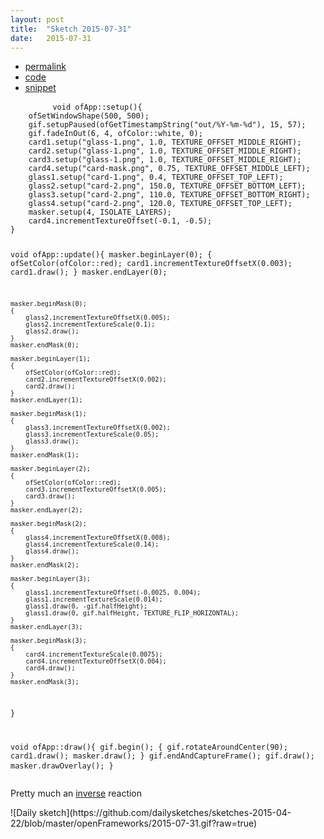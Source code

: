 ```yaml
---
layout: post
title:  "Sketch 2015-07-31"
date:   2015-07-31
---
```

<div class="code">
    <ul>
		<li><a href="{% post_url 2015-07-31-sketch %}">permalink</a></li>
		<li><a href="https://github.com/dailysketches/dailySketches/tree/master/sketches/2015-07-31">code</a></li>
		<li><a href="#" class="snippet-button">snippet</a></li>
	</ul>
    <pre class="snippet">
        <code class="cpp">void ofApp::setup(){
    ofSetWindowShape(500, 500);
    gif.setupPaused(ofGetTimestampString(&quot;out/%Y-%m-%d&quot;), 15, 57);
    gif.fadeInOut(6, 4, ofColor::white, 0);
    card1.setup(&quot;glass-1.png&quot;, 1.0, TEXTURE_OFFSET_MIDDLE_RIGHT);
    card2.setup(&quot;glass-1.png&quot;, 1.0, TEXTURE_OFFSET_MIDDLE_RIGHT);
    card3.setup(&quot;glass-1.png&quot;, 1.0, TEXTURE_OFFSET_MIDDLE_RIGHT);
    card4.setup(&quot;card-mask.png&quot;, 0.75, TEXTURE_OFFSET_MIDDLE_LEFT);
    glass1.setup(&quot;card-1.png&quot;, 0.4, TEXTURE_OFFSET_TOP_LEFT);
    glass2.setup(&quot;card-2.png&quot;, 150.0, TEXTURE_OFFSET_BOTTOM_LEFT);
    glass3.setup(&quot;card-2.png&quot;, 110.0, TEXTURE_OFFSET_BOTTOM_RIGHT);
    glass4.setup(&quot;card-2.png&quot;, 120.0, TEXTURE_OFFSET_TOP_LEFT);
    masker.setup(4, ISOLATE_LAYERS);
    card4.incrementTextureOffset(-0.1, -0.5);
}

void ofApp::update(){
    masker.beginLayer(0);
    {
        ofSetColor(ofColor::red);
        card1.incrementTextureOffsetX(0.003);
        card1.draw();
    }
    masker.endLayer(0);
    
    masker.beginMask(0);
    {
        glass2.incrementTextureOffsetX(0.005);
        glass2.incrementTextureScale(0.1);
        glass2.draw();
    }
    masker.endMask(0);

    masker.beginLayer(1);
    {
        ofSetColor(ofColor::red);
        card2.incrementTextureOffsetX(0.002);
        card2.draw();
    }
    masker.endLayer(1);
    
    masker.beginMask(1);
    {
        glass3.incrementTextureOffsetX(0.002);
        glass3.incrementTextureScale(0.05);
        glass3.draw();
    }
    masker.endMask(1);

    masker.beginLayer(2);
    {
        ofSetColor(ofColor::red);
        card3.incrementTextureOffsetX(0.005);
        card3.draw();
    }
    masker.endLayer(2);
    
    masker.beginMask(2);
    {
        glass4.incrementTextureOffsetX(0.008);
        glass4.incrementTextureScale(0.14);
        glass4.draw();
    }
    masker.endMask(2);

    masker.beginLayer(3);
    {
        glass1.incrementTextureOffset(-0.0025, 0.004);
        glass1.incrementTextureScale(0.014);
        glass1.draw(0, -gif.halfHeight);
        glass1.draw(0, gif.halfHeight, TEXTURE_FLIP_HORIZONTAL);
    }
    masker.endLayer(3);
    
    masker.beginMask(3);
    {
        card4.incrementTextureScale(0.0075);
        card4.incrementTextureOffsetX(0.004);
        card4.draw();
    }
    masker.endMask(3);
}

void ofApp::draw(){
    gif.begin();
    {
        gif.rotateAroundCenter(90);
        card1.draw();
        masker.draw();
    }
    gif.endAndCaptureFrame();
    gif.draw();
    masker.drawOverlay();
}</code>
    </pre>
</div>
<p class="description">Pretty much an <a href="/sketch-26-07-2015/">inverse</a> reaction</p>
![Daily sketch](https://github.com/dailysketches/sketches-2015-04-22/blob/master/openFrameworks/2015-07-31.gif?raw=true)
